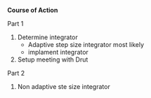 **Course of Action**

Part 1
1. Determine integrator
   - Adaptive step size integrator most likely
   - implament integrator
2. Setup meeting with Drut

Part 2
1. Non adaptive ste size integrator
